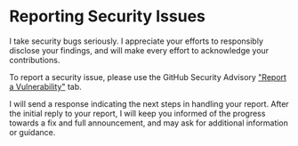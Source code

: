 # Reporting Security Issues

I take security bugs seriously. I appreciate your efforts to responsibly disclose your findings, and will make every effort to acknowledge your contributions.

To report a security issue, please use the GitHub Security Advisory ["Report a Vulnerability"](https://github.com/tomer-w/ha-victron_mqtt/security/advisories/new) tab.

I will send a response indicating the next steps in handling your report. After the initial reply to your report, I will keep you informed of the progress towards a fix and full announcement, and may ask for additional information or guidance.
